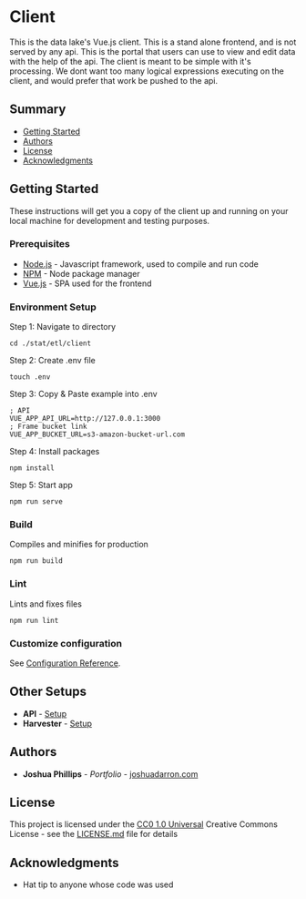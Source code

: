 # Client

This is the data lake's Vue.js client. This is a stand alone frontend, and is not served by any api. This is the portal that
users can use to view and edit data with the help of the api. The client is meant to be simple with it's processing. We dont want too many logical expressions executing on the client, and would prefer that work be pushed to the api.

## Summary

  - [Getting Started](#getting-started)
  - [Authors](#authors)
  - [License](#license)
  - [Acknowledgments](#acknowledgments)
  
## Getting Started

These instructions will get you a copy of the client up and running on
your local machine for development and testing purposes.

### Prerequisites

  - [Node.js](https://nodejs.org/en/download/) - Javascript framework, used to compile and run code
  - [NPM](https://docs.npmjs.com/downloading-and-installing-node-js-and-npm) - Node package manager
  - [Vue.js](https://cli.vuejs.org/guide/installation.html) - SPA used for the frontend

### Environment Setup

Step 1: Navigate to directory

    cd ./stat/etl/client

Step 2: Create .env file

    touch .env

Step 3: Copy & Paste example into .env
    
    ; API
    VUE_APP_API_URL=http://127.0.0.1:3000
    ; Frame bucket link
    VUE_APP_BUCKET_URL=s3-amazon-bucket-url.com

Step 4: Install packages

    npm install

Step 5: Start app

    npm run serve

### Build

Compiles and minifies for production

    npm run build

### Lint

Lints and fixes files

    npm run lint

### Customize configuration

See [Configuration Reference](https://cli.vuejs.org/config/).

## Other Setups

  - **API** - [Setup](../api)
  - **Harvester** - [Setup](../harvester)

## Authors

  - **Joshua Phillips** - *Portfolio* -
    [joshuadarron.com](https://joshuadarron.com/)

## License

This project is licensed under the [CC0 1.0 Universal](../../LICENSE.md)
Creative Commons License - see the [LICENSE.md](../../LICENSE.md) file for
details

## Acknowledgments

  - Hat tip to anyone whose code was used
